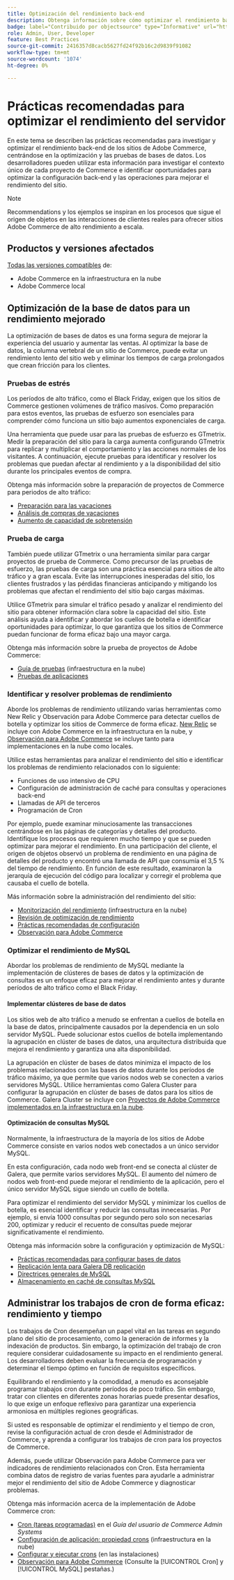 ```yaml
---
title: Optimización del rendimiento back-end
description: Obtenga información sobre cómo optimizar el rendimiento back-end de los sitios de Adobe Commerce.
badge: label="Contribuido por objectsource" type="Informative" url="https://objectsource.co.uk/" tooltip="objectsource"
role: Admin, User, Developer
feature: Best Practices
source-git-commit: 2416357d8cacb5627fd24f92b16c2d9839f91082
workflow-type: tm+mt
source-wordcount: '1074'
ht-degree: 0%

---
```


# Prácticas recomendadas para optimizar el rendimiento del servidor

En este tema se describen las prácticas recomendadas para investigar y optimizar el rendimiento back-end de los sitios de Adobe Commerce, centrándose en la optimización y las pruebas de bases de datos. Los desarrolladores pueden utilizar esta información para investigar el contexto único de cada proyecto de Commerce e identificar oportunidades para optimizar la configuración back-end y las operaciones para mejorar el rendimiento del sitio.

>[!NOTE]
>
>Recommendations y los ejemplos se inspiran en los procesos que sigue el origen de objetos en las interacciones de clientes reales para ofrecer sitios Adobe Commerce de alto rendimiento a escala.

## Productos y versiones afectados

[Todas las versiones compatibles](../../../release/versions.md) de:

- Adobe Commerce en la infraestructura en la nube
- Adobe Commerce local

## Optimización de la base de datos para un rendimiento mejorado

La optimización de bases de datos es una forma segura de mejorar la experiencia del usuario y aumentar las ventas. Al optimizar la base de datos, la columna vertebral de un sitio de Commerce, puede evitar un rendimiento lento del sitio web y eliminar los tiempos de carga prolongados que crean fricción para los clientes.

### Pruebas de estrés

Los períodos de alto tráfico, como el Black Friday, exigen que los sitios de Commerce gestionen volúmenes de tráfico masivos. Como preparación para estos eventos, las pruebas de esfuerzo son esenciales para comprender cómo funciona un sitio bajo aumentos exponenciales de carga.

Una herramienta que puede usar para las pruebas de esfuerzo es GTmetrix. Medir la preparación del sitio para la carga aumenta configurando GTmetrix para replicar y multiplicar el comportamiento y las acciones normales de los visitantes. A continuación, ejecute pruebas para identificar y resolver los problemas que puedan afectar al rendimiento y a la disponibilidad del sitio durante los principales eventos de compra.

Obtenga más información sobre la preparación de proyectos de Commerce para periodos de alto tráfico:

- [Preparación para las vacaciones](https://experienceleague.adobe.com/docs/events/mbi-webinars-recordings/2021/holiday-readiness.html)
- [Análisis de compras de vacaciones](https://experienceleague.adobe.com/docs/commerce-business-intelligence/mbi/analyze/performance/holiday-season-perf.html)
- [Aumento de capacidad de sobretensión](https://experienceleague.adobe.com/docs/commerce-knowledge-base/kb/announcements/commerce-announcements/2021-holiday-surge-capacity-requests-for-magento-commerce-cloud.html)

### Prueba de carga

También puede utilizar GTmetrix o una herramienta similar para cargar proyectos de prueba de Commerce. Como precursor de las pruebas de esfuerzo, las pruebas de carga son una práctica esencial para sitios de alto tráfico y a gran escala. Evite las interrupciones inesperadas del sitio, los clientes frustrados y las pérdidas financieras anticipando y mitigando los problemas que afectan el rendimiento del sitio bajo cargas máximas.

Utilice GTmetrix para simular el tráfico pesado y analizar el rendimiento del sitio para obtener información clara sobre la capacidad del sitio. Este análisis ayuda a identificar y abordar los cuellos de botella e identificar oportunidades para optimizar, lo que garantiza que los sitios de Commerce puedan funcionar de forma eficaz bajo una mayor carga.

Obtenga más información sobre la prueba de proyectos de Adobe Commerce:

- [Guía de pruebas](https://experienceleague.adobe.com/docs/commerce-cloud-service/user-guide/develop/test/guidance.html)  (infraestructura en la nube)
- [Pruebas de aplicaciones](https://developer.adobe.com/commerce/testing/guide/)

### Identificar y resolver problemas de rendimiento

Aborde los problemas de rendimiento utilizando varias herramientas como New Relic y Observación para Adobe Commerce para detectar cuellos de botella y optimizar los sitios de Commerce de forma eficaz. [New Relic](https://experienceleague.adobe.com/docs/commerce-cloud-service/user-guide/monitor/new-relic.html) se incluye con Adobe Commerce en la infraestructura en la nube, y [Observación para Adobe Commerce](/help/tools/observation-for-adobe-commerce/intro.md) se incluye tanto para implementaciones en la nube como locales.

Utilice estas herramientas para analizar el rendimiento del sitio e identificar los problemas de rendimiento relacionados con lo siguiente:

- Funciones de uso intensivo de CPU
- Configuración de administración de caché para consultas y operaciones back-end
- Llamadas de API de terceros
- Programación de Cron

Por ejemplo, puede examinar minuciosamente las transacciones centrándose en las páginas de categorías y detalles del producto. Identifique los procesos que requieren mucho tiempo y que se pueden optimizar para mejorar el rendimiento. En una participación del cliente, el origen de objetos observó un problema de rendimiento en una página de detalles del producto y encontró una llamada de API que consumía el 3,5 % del tiempo de rendimiento. En función de este resultado, examinaron la jerarquía de ejecución del código para localizar y corregir el problema que causaba el cuello de botella.

Más información sobre la administración del rendimiento del sitio:

- [Monitorización del rendimiento](https://experienceleague.adobe.com/docs/commerce-cloud-service/user-guide/monitor/performance.html) (infraestructura en la nube)
- [Revisión de optimización de rendimiento](/help/implementation-playbook/infrastructure/performance/recommendations.md)
- [Prácticas recomendadas de configuración](/help/performance/configuration.md)
- [Observación para Adobe Commerce](/help/tools/observation-for-adobe-commerce/intro.md)

### Optimizar el rendimiento de MySQL

Abordar los problemas de rendimiento de MySQL mediante la implementación de clústeres de bases de datos y la optimización de consultas es un enfoque eficaz para mejorar el rendimiento antes y durante períodos de alto tráfico como el Black Friday.

#### Implementar clústeres de base de datos

Los sitios web de alto tráfico a menudo se enfrentan a cuellos de botella en la base de datos, principalmente causados por la dependencia en un solo servidor MySQL. Puede solucionar estos cuellos de botella implementando la agrupación en clúster de bases de datos, una arquitectura distribuida que mejora el rendimiento y garantiza una alta disponibilidad.

La agrupación en clúster de bases de datos minimiza el impacto de los problemas relacionados con las bases de datos durante los períodos de tráfico máximo, ya que permite que varios nodos web se conecten a varios servidores MySQL. Utilice herramientas como Galera Cluster para configurar la agrupación en clúster de bases de datos para los sitios de Commerce. Galera Cluster se incluye con [Proyectos de Adobe Commerce implementados en la infraestructura en la nube](https://experienceleague.adobe.com/docs/commerce-operations/implementation-playbook/infrastructure/cloud/technology.html).

#### Optimización de consultas MySQL

Normalmente, la infraestructura de la mayoría de los sitios de Adobe Commerce consiste en varios nodos web conectados a un único servidor MySQL.

En esta configuración, cada nodo web front-end se conecta al clúster de Galera, que permite varios servidores MySQL. El aumento del número de nodos web front-end puede mejorar el rendimiento de la aplicación, pero el único servidor MySQL sigue siendo un cuello de botella.

Para optimizar el rendimiento del servidor MySQL y minimizar los cuellos de botella, es esencial identificar y reducir las consultas innecesarias. Por ejemplo, si envía 1000 consultas por segundo pero solo son necesarias 200, optimizar y reducir el recuento de consultas puede mejorar significativamente el rendimiento.

Obtenga más información sobre la configuración y optimización de MySQL:

- [Prácticas recomendadas para configurar bases de datos](https://experienceleague.adobe.com/docs/commerce-operations/implementation-playbook/best-practices/planning/database-on-cloud.html)
- [Replicación lenta para Galera DB replicación](https://experienceleague.adobe.com/docs/commerce-learn/tutorials/backend-development/galera-db-slow-replication.html)
- [Directrices generales de MySQL](/help/installation/prerequisites/database/mysql.md)
- [Almacenamiento en caché de consultas MySQL](https://experienceleague.adobe.com/docs/commerce-learn/tutorials/backend-development/mysql-query-cache.html)

## Administrar los trabajos de cron de forma eficaz: rendimiento y tiempo

Los trabajos de Cron desempeñan un papel vital en las tareas en segundo plano del sitio de procesamiento, como la generación de informes y la indexación de productos. Sin embargo, la optimización del trabajo de cron requiere considerar cuidadosamente su impacto en el rendimiento general. Los desarrolladores deben evaluar la frecuencia de programación y determinar el tiempo óptimo en función de requisitos específicos.

Equilibrando el rendimiento y la comodidad, a menudo es aconsejable programar trabajos cron durante períodos de poco tráfico. Sin embargo, tratar con clientes en diferentes zonas horarias puede presentar desafíos, lo que exige un enfoque reflexivo para garantizar una experiencia armoniosa en múltiples regiones geográficas.

Si usted es responsable de optimizar el rendimiento y el tiempo de cron, revise la configuración actual de cron desde el Administrador de Commerce, y aprenda a configurar los trabajos de cron para los proyectos de Commerce.

Además, puede utilizar Observación para Adobe Commerce para ver indicadores de rendimiento relacionados con Cron. Esta herramienta combina datos de registro de varias fuentes para ayudarle a administrar mejor el rendimiento del sitio de Adobe Commerce y diagnosticar problemas.

Obtenga más información acerca de la implementación de Adobe Commerce cron:

- [Cron (tareas programadas)](https://experienceleague.adobe.com/docs/commerce-admin/systems/tools/cron.html) en el _Guía del usuario de Commerce Admin Systems_
- [Configuración de aplicación: propiedad crons](https://experienceleague.adobe.com/docs/commerce-cloud-service/user-guide/configure/app/properties/crons-property.html) (infraestructura en la nube)
- [Configurar y ejecutar crons](https://experienceleague.adobe.com/docs/commerce-cloud-service/user-guide/configure/app/properties/crons-property.html) (en las instalaciones)
- [Observación para Adobe Commerce](https://experienceleague.adobe.com/docs/commerce-operations/tools/observation-for-adobe-commerce/intro.html) (Consulte la [!UICONTROL Cron] y [!UICONTROL MySQL] pestañas.)
